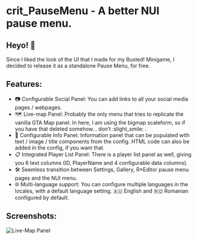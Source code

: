 # crit_PauseMenu - A better NUI pause menu.

## Heyo! :wave:

Since I liked the look of the UI that I made for my Busted! Minigame, I decided to release it as a standalone Pause Menu, for free.

## Features:

-   📷 Configurable Social Panel: You can add links to all your social media pages / webpages.
-   🗺️ Live-map Panel: Probably the only menu that tries to replicate the vanilla GTA Map panel. In here, I am using the bigmap scaleform, so if you have that deleted somehow… don’t :slight_smile: .
-   📌 Configurable Info Panel: Information panel that can be populated with text / image / title components from the config. HTML code can also be added in the config, if you want that.
-   📋 Integrated Player List Panel: There is a player list panel as well, giving you 6 text columns (ID, PlayerName and 4 configurable data columns).
-   🛠️ Seemless transition between Settings, Gallery, R\*Editor pause menu pages and the NUI menu.
-   🌐 Multi-language support: You can configure multiple languages in the locales, with a default language setting. 🇦🇺 English and 🇷🇴 Romanian configured by default.

## Screenshots:

![Live-Map Panel](https://media.discordapp.net/attachments/1164139647673303160/1363559313343512667/image.png?ex=68067912&is=68052792&hm=46079583d2df067a10d6902d0bdbb2aec996b4252c171ed6b6bd91ef1556da55&=&format=webp&quality=lossless&width=1391&height=783)

